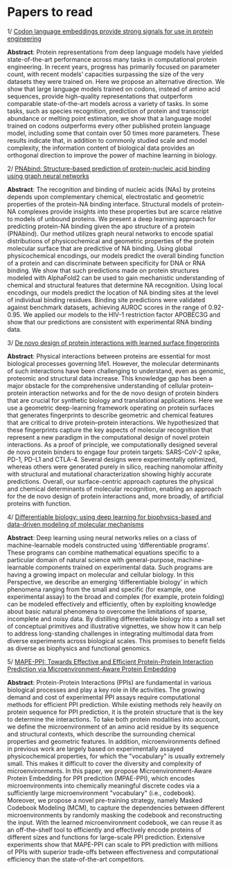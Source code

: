 # Papers to read 
1/ [Codon language embeddings provide strong signals for use in protein engineering](https://www.nature.com/articles/s42256-024-00791-0)

**Abstract**: Protein representations from deep language models have yielded state-of-the-art performance across many tasks in computational protein engineering. In recent years, progress has primarily focused on parameter count, with recent models’ capacities surpassing the size of the very datasets they were trained on. Here we propose an alternative direction. We show that large language models trained on codons, instead of amino acid sequences, provide high-quality representations that outperform comparable state-of-the-art models across a variety of tasks. In some tasks, such as species recognition, prediction of protein and transcript abundance or melting point estimation, we show that a language model trained on codons outperforms every other published protein language model, including some that contain over 50 times more parameters. These results indicate that, in addition to commonly studied scale and model complexity, the information content of biological data provides an orthogonal direction to improve the power of machine learning in biology.

2/ [PNAbind: Structure-based prediction of protein-nucleic acid binding using graph neural networks](https://www.biorxiv.org/content/10.1101/2024.02.27.582387v1)

**Abstract**: The recognition and binding of nucleic acids (NAs) by proteins depends upon complementary chemical, electrostatic and geometric properties of the protein-NA binding interface. Structural models of protein-NA complexes provide insights into these properties but are scarce relative to models of unbound proteins. We present a deep learning approach for predicting protein-NA binding given the apo structure of a protein (PNAbind). Our method utilizes graph neural networks to encode spatial distributions of physicochemical and geometric properties of the protein molecular surface that are predictive of NA binding. Using global physicochemical encodings, our models predict the overall binding function of a protein and can discriminate between specificity for DNA or RNA binding. We show that such predictions made on protein structures modeled with AlphaFold2 can be used to gain mechanistic understanding of chemical and structural features that determine NA recognition. Using local encodings, our models predict the location of NA binding sites at the level of individual binding residues. Binding site predictions were validated against benchmark datasets, achieving AUROC scores in the range of 0.92-0.95. We applied our models to the HIV-1 restriction factor APOBEC3G and show that our predictions are consistent with experimental RNA binding data.

3/ [De novo design of protein interactions with learned surface fingerprints](https://www.nature.com/articles/s41586-023-05993-x)

**Abstract**: Physical interactions between proteins are essential for most biological processes governing life1. However, the molecular determinants of such interactions have been challenging to understand, even as genomic, proteomic and structural data increase. This knowledge gap has been a major obstacle for the comprehensive understanding of cellular protein–protein interaction networks and for the de novo design of protein binders that are crucial for synthetic biology and translational applications. Here we use a geometric deep-learning framework operating on protein surfaces that generates fingerprints to describe geometric and chemical features that are critical to drive protein–protein interactions. We hypothesized that these fingerprints capture the key aspects of molecular recognition that represent a new paradigm in the computational design of novel protein interactions. As a proof of principle, we computationally designed several de novo protein binders to engage four protein targets: SARS-CoV-2 spike, PD-1, PD-L1 and CTLA-4. Several designs were experimentally optimized, whereas others were generated purely in silico, reaching nanomolar affinity with structural and mutational characterization showing highly accurate predictions. Overall, our surface-centric approach captures the physical and chemical determinants of molecular recognition, enabling an approach for the de novo design of protein interactions and, more broadly, of artificial proteins with function.

4/ [Differentiable biology: using deep learning for biophysics-based and data-driven modeling of molecular mechanisms](https://www.nature.com/articles/s41592-021-01283-4)

**Abstract**: Deep learning using neural networks relies on a class of machine-learnable models constructed using ‘differentiable programs’. These programs can combine mathematical equations specific to a particular domain of natural science with general-purpose, machine-learnable components trained on experimental data. Such programs are having a growing impact on molecular and cellular biology. In this Perspective, we describe an emerging ‘differentiable biology’ in which phenomena ranging from the small and specific (for example, one experimental assay) to the broad and complex (for example, protein folding) can be modeled effectively and efficiently, often by exploiting knowledge about basic natural phenomena to overcome the limitations of sparse, incomplete and noisy data. By distilling differentiable biology into a small set of conceptual primitives and illustrative vignettes, we show how it can help to address long-standing challenges in integrating multimodal data from diverse experiments across biological scales. This promises to benefit fields as diverse as biophysics and functional genomics.

5/ [MAPE-PPI: Towards Effective and Efficient Protein-Protein Interaction Prediction via Microenvironment-Aware Protein Embedding](https://arxiv.org/pdf/2402.14391.pdf)

**Abstract**: Protein-Protein Interactions (PPIs) are fundamental in various biological processes and play a key role in life activities. The growing demand and cost of experimental PPI assays require computational methods for efficient PPI prediction. While existing methods rely heavily on protein sequence for PPI prediction, it is the protein structure that is the key to determine the interactions. To take both protein modalities into account, we define the microenvironment of an amino acid residue by its sequence and structural contexts, which describe the surrounding chemical properties and geometric features. In addition, microenvironments defined in previous work are largely based on experimentally assayed physicochemical properties, for which the "vocabulary" is usually extremely small. This makes it difficult to cover the diversity and complexity of microenvironments. In this paper, we propose Microenvironment-Aware Protein Embedding for PPI prediction (MPAE-PPI), which encodes microenvironments into chemically meaningful discrete codes via a sufficiently large microenvironment "vocabulary" (i.e., codebook). Moreover, we propose a novel pre-training strategy, namely Masked Codebook Modeling (MCM), to capture the dependencies between different microenvironments by randomly masking the codebook and reconstructing the input. With the learned microenvironment codebook, we can reuse it as an off-the-shelf tool to efficiently and effectively encode proteins of different sizes and functions for large-scale PPI prediction. Extensive experiments show that MAPE-PPI can scale to PPI prediction with millions of PPIs with superior trade-offs between effectiveness and computational efficiency than the state-of-the-art competitors.
